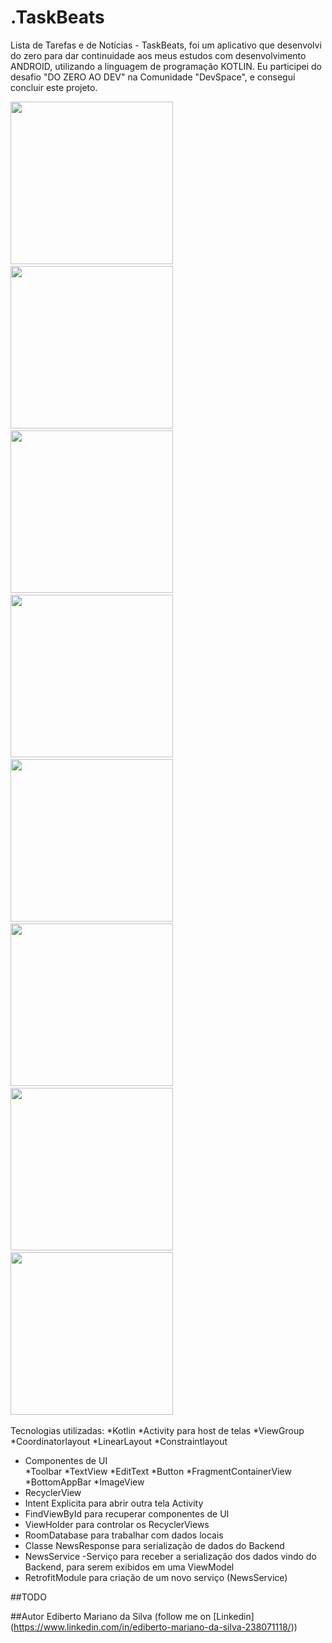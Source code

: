 # .TaskBeats
Lista de Tarefas e de Notícias - TaskBeats, foi um aplicativo que desenvolvi do zero para dar continuidade aos meus estudos com desenvolvimento ANDROID,
utilizando a linguagem de programação KOTLIN. Eu participei do desafio "DO ZERO AO DEV" na Comunidade "DevSpace", e conseguí concluir este projeto.

<img src="/result/imagem1.jpeg" width="260">&emsp;
<img src="/result/imagem2.jpeg" width="260">&emsp;
<img src="/result/imagem3.jpeg" width="260">&emsp;
<img src="/result/imagem4.jpeg" width="260">&emsp;
<img src="/result/imagem5.jpeg" width="260">&emsp;
<img src="/result/imagem6.jpeg" width="260">&emsp;
<img src="/result/imagem7.jpeg" width="260">&emsp;
<img src="/result/imagem8.jpeg" width="260">&emsp;

Tecnologias utilizadas:
*Kotlin
*Activity para host de telas
*ViewGroup
  *Coordinatorlayout
  *LinearLayout
  *Constraintlayout

- Componentes de UI  
  *Toolbar
  *TextView
  *EditText
  *Button
  *FragmentContainerView
  *BottomAppBar
  *ImageView
- RecyclerView
- Intent Explicita para abrir outra tela Activity
- FindViewById para recuperar componentes de UI
- ViewHolder para controlar os RecyclerViews
- RoomDatabase para trabalhar com dados locais
- Classe NewsResponse para serialização de dados do Backend
- NewsService -Serviço para receber a serialização dos dados vindo do Backend, para serem exibidos em uma ViewModel
- RetrofitModule para criação de um novo serviço (NewsService)

##TODO

##Autor
     Ediberto Mariano da Silva (follow me on [Linkedin] (https://www.linkedin.com/in/ediberto-mariano-da-silva-238071118/))

